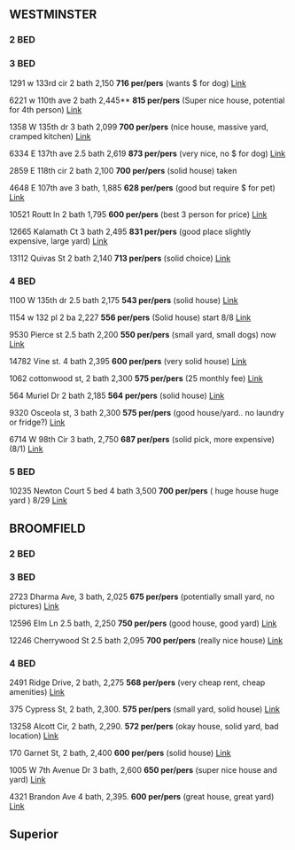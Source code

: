 ## WESTMINSTER 

### 2 BED 

### 3 BED 
1291 w 133rd cir 2 bath 2,150 		**716 per/pers** (wants $ for dog) [Link](https://www.zillow.com/homedetails/1291-W-133rd-Cir-Westminster-CO-80234/12955702_zpid)

6221 w 110th ave 2 bath 2,445**		**815 per/pers** (Super nice house, potential for 4th person) [Link](https://www.zillow.com/homedetails/6221-W-110th-Ave-Westminster-CO-80020/13683430_zpid/)

1358 W 135th dr 3 bath 2,099 		**700 per/pers** (nice house, massive yard, cramped kitchen) [Link](https://www.zillow.com/homedetails/1358-W-135th-Dr-Westminster-CO-80234/12955287_zpid/)

6334 E 137th ave 2.5 bath 2,619		**873 per/pers** (very nice, no $ for dog) [Link](https://www.zillow.com/homedetails/6334-E-137th-Ave-Thornton-CO-80602/58653060_zpid/)

2859 E 118th cir 2 bath 2,100 		**700 per/pers** (solid house) taken 

4648 E 107th ave 3 bath, 1,885		**628 per/pers** (good but require $ for pet) [Link](https://www.zillow.com/homedetails/4648-E-107th-Ave-Thornton-CO-80233/13004841_zpid/)

10521 Routt ln 2 bath 1,795 		**600 per/pers** (best 3 person for price) [Link](https://www.zillow.com/homedetails/10521-Routt-Ln-Westminster-CO-80021/13681257_zpid/)


12665 Kalamath Ct 3 bath 2,495        **831 per/pers** (good place slightly expensive, large yard) [Link](https://www.zillow.com/homedetails/12665-Kalamath-Ct-Westminster-CO-80234/12956595_zpid/)

13112 Quivas St 2 bath 2,140            **713 per/pers** (solid choice) [Link](https://www.zillow.com/homedetails/13112-Quivas-St-Westminster-CO-80234/12956377_zpid/)
 
### 4 BED 
1100 W 135th dr 2.5 bath 2,175 		**543 per/pers** (solid house) [Link](https://www.zillow.com/homedetails/1100-W-135th-Dr-Westminster-CO-80234/12955304_zpid/)

1154 w 132 pl 2 ba 2,227 		**556 per/pers** (Solid house) start 8/8 [Link](https://www.zillow.com/homedetails/1154-W-132nd-Pl-Westminster-CO-80234/12955813_zpid/)

9530 Pierce st 2.5 bath 2,200 **550 per/pers** (small yard, small dogs) now [Link](https://www.zillow.com/homedetails/9530-Pierce-St-Westminster-CO-80021/13690310_zpid/)

14782 Vine st. 4 bath 2,395		**600 per/pers** (very solid house) [Link](https://www.zillow.com/homedetails/14782-Vine-St-Thornton-CO-80602/61506433_zpid/)

1062 cottonwood st, 2 bath 2,300 		**575 per/pers** (25 monthly fee) [Link](https://www.zillow.com/homedetails/1062-Cottonwood-St-Broomfield-CO-80020/60234914_zpid/)

564 Muriel Dr 2 bath 2,185  		**564 per/pers** (solid house) [Link](https://www.zillow.com/homedetails/564-Muriel-Dr-Northglenn-CO-80233/12968608_zpid/)

9320 Osceola st, 3 bath 2,300 		**575 per/pers** (good house/yard.. no laundry or fridge?) [Link](https://www.zillow.com/homedetails/9320-Osceola-St-Westminster-CO-80031/12979572_zpid/)

6714 W 98th Cir 3 bath, 2,750 		**687 per/pers** (solid pick, more expensive) (8/1) [Link](https://www.zillow.com/homedetails/6714-W-98th-Cir-Westminster-CO-80021/13684589_zpid/)

### 5 BED 

10235 Newton Court 5 bed 4 bath 3,500 	**700 per/pers** ( huge house huge yard ) 8/29 [Link](https://www.zillow.com/homedetails/10235-Newton-Ct-Westminster-CO-80031/12978507_zpid/)










## BROOMFIELD 

### 2 BED 

### 3 BED 
2723 Dharma Ave, 3 bath, 2,025 		**675 per/pers** (potentially small yard, no pictures) [Link](https://www.zillow.com/homedetails/2723-Dharma-Ave-Broomfield-CO-80020/60232245_zpid/)

12596 Elm Ln 2.5 bath, 2,250  		**750 per/pers** (good house, good yard) [Link](https://www.zillow.com/homedetails/12596-Elm-Ln-Broomfield-CO-80020/60232350_zpid/)

12246 Cherrywood St 2.5 bath 2,095 	**700 per/pers** (really nice house) [Link](https://www.forrent.com/co/broomfield/available-now-3bd-2ba-broomfield-home/46lcdvj)

### 4 BED 
2491 Ridge Drive, 2 bath, 2,275 	**568 per/pers** (very cheap rent, cheap amenities) [Link](https://www.trulia.com/p/co/broomfield/2491-ridge-dr-broomfield-co-80020--1001859329)

375 Cypress St, 2 bath, 2,300. 		**575 per/pers** (small yard, solid house) [Link](https://www.zillow.com/homedetails/375-Cypress-St-Broomfield-CO-80020/60239957_zpid/)

13258 Alcott Cir, 2 bath, 2,290. 	**572 per/pers** (okay house, solid yard, bad location) [Link](https://www.zillow.com/homedetails/13258-Alcott-Cir-Broomfield-CO-80020/60228887_zpid/)

170 Garnet St, 2 bath, 2,400  		**600 per/pers** (solid house) [Link](https://www.zillow.com/homedetails/170-Garnet-St-Broomfield-CO-80020/60238851_zpid/)

1005 W 7th Avenue Dr 3 bath, 2,600 	**650 per/pers** (super nice house and yard) [Link](https://www.zillow.com/homedetails/1005-W-7th-Avenue-Dr-Broomfield-CO-80020/60237532_zpid/)

4321 Brandon Ave 4 bath, 2,395. 	**600 per/pers** (great house, great yard) [Link](https://www.zillow.com/homedetails/4321-Brandon-Ave-Broomfield-CO-80020/60231068_zpid/)





## Superior 


